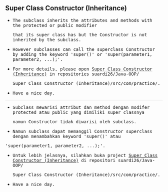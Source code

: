 ## Super Class Constructor (Inheritance)

- <samp>The subclass inherits the attributes and methods with the protected or public modifier</samp> 
 
  <samp>that its super class has but the Constructor is not inherited by the subclass.</samp>
  
- <samp>However subclasses can call the superclass Constructor by adding the keyword 'super()' or 'super(parameter1, parameter2, ...);'.</samp>

- <samp>For more details, please open [Super Class Constructor (Inheritance)](https://github.com/suardi26/Java-OOP/tree/main/Super%20Class%20Constructor%20(Inheritance)/src/com/practice) in repositories suardi26/Java-OOP/</samp>
 
  <samp>Super Class Constructor (Inheritance)/src/com/practice/.</samp>

- <samp>Have a nice day.</samp>

---

- <samp>Subclass mewarisi attribut dan method dengan modifer protected atau public yang dimiliki super classnya</samp> 
 
  <samp>namun Constructor tidak diwarisi oleh subclass.</samp>

- <samp>Namun subclass dapat memanggil Constructor superclass dengan menambahkan keyword 'super()' atau</samp>
 
 <samp>'super(parameter1, parameter2, ...);'.</samp>
  
- <samp>Untuk lebih jelasnya, silahkan buka project [Super Class Constructor (Inheritance)](https://github.com/suardi26/Java-OOP/tree/main/Super%20Class%20Constructor%20(Inheritance)/src/com/practice) di repositori suardi26/Java-OOP/</samp>
 
  <samp>Super Class Constructor (Inheritance)/src/com/practice/.</samp>

- <samp>Have a nice day.</samp>
